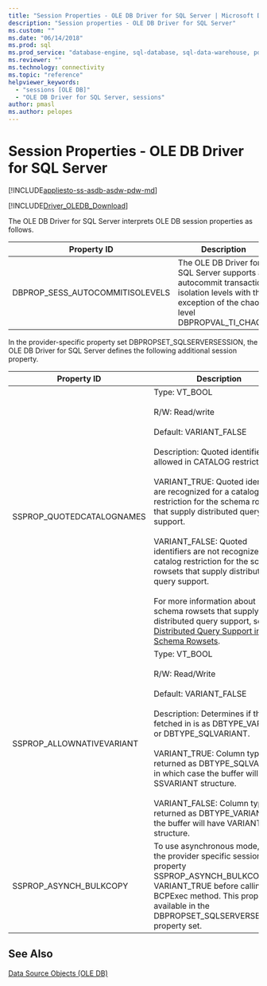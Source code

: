 ```yaml
---
title: "Session Properties - OLE DB Driver for SQL Server | Microsoft Docs"
description: "Session properties - OLE DB Driver for SQL Server"
ms.custom: ""
ms.date: "06/14/2018"
ms.prod: sql
ms.prod_service: "database-engine, sql-database, sql-data-warehouse, pdw"
ms.reviewer: ""
ms.technology: connectivity
ms.topic: "reference"
helpviewer_keywords: 
  - "sessions [OLE DB]"
  - "OLE DB Driver for SQL Server, sessions"
author: pmasl
ms.author: pelopes
---
```

# Session Properties - OLE DB Driver for SQL Server
[!INCLUDE[appliesto-ss-asdb-asdw-pdw-md](../../../includes/appliesto-ss-asdb-asdw-pdw-md.md)]

[!INCLUDE[Driver_OLEDB_Download](../../../includes/driver_oledb_download.md)]

  The OLE DB Driver for SQL Server interprets OLE DB session properties as follows.  
  
|Property ID|Description|  
|-----------------|-----------------|  
|DBPROP_SESS_AUTOCOMMITISOLEVELS|The OLE DB Driver for SQL Server supports all autocommit transaction isolation levels with the exception of the chaos level DBPROPVAL_TI_CHAOS.|  
  
 In the provider-specific property set DBPROPSET_SQLSERVERSESSION, the OLE DB Driver for SQL Server defines the following additional session property.  
  
|Property ID|Description|  
|-----------------|-----------------|  
|SSPROP_QUOTEDCATALOGNAMES|Type: VT_BOOL<br /><br /> R/W: Read/write<br /><br /> Default: VARIANT_FALSE<br /><br /> Description: Quoted identifiers allowed in CATALOG restriction.<br /><br /> VARIANT_TRUE: Quoted identifiers are recognized for a catalog restriction for the schema rowsets that supply distributed query support.<br /><br /> VARIANT_FALSE: Quoted identifiers are not recognized for a catalog restriction for the schema rowsets that supply distributed query support.<br /><br /> For more information about schema rowsets that supply distributed query support, see [Distributed Query Support in Schema Rowsets](../../oledb/ole-db/schema-rowsets-distributed-query-support.md).|  
|SSPROP_ALLOWNATIVEVARIANT|Type: VT_BOOL<br /><br /> R/W: Read/Write<br /><br /> Default: VARIANT_FALSE<br /><br /> Description: Determines if the data fetched in is as DBTYPE_VARIANT or DBTYPE_SQLVARIANT.<br /><br /> VARIANT_TRUE: Column type is returned as DBTYPE_SQLVARIANT in which case the buffer will hold SSVARIANT structure.<br /><br /> VARIANT_FALSE: Column type is returned as DBTYPE_VARIANT and the buffer will have VARIANT structure.|  
|SSPROP_ASYNCH_BULKCOPY|To use asynchronous mode, set the provider specific session property SSPROP_ASYNCH_BULKCOPY to VARIANT_TRUE before calling the BCPExec method. This property is available in the DBPROPSET_SQLSERVERSESSION property set.|  
  
## See Also  
 [Data Source Objects &#40;OLE DB&#41;](../../oledb/ole-db-data-source-objects/data-source-objects-ole-db.md)  
  
  
